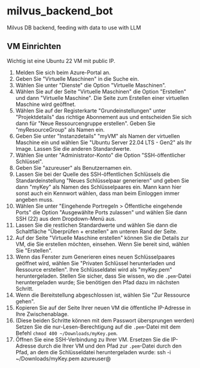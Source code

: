# milvus_backend_bot
Milvus DB backend, feeding with data to use with LLM

## VM Einrichten

Wichtig ist eine Ubuntu 22 VM mit public IP.

1. Melden Sie sich beim Azure-Portal an.
2. Geben Sie "Virtuelle Maschinen" in die Suche ein.
3. Wählen Sie unter "Dienste" die Option "Virtuelle Maschinen".
4. Wählen Sie auf der Seite "Virtuelle Maschinen" die Option "Erstellen" und dann "Virtuelle Maschine". Die Seite zum Erstellen einer virtuellen Maschine wird geöffnet.
5. Wählen Sie auf der Registerkarte "Grundeinstellungen" unter "Projektdetails" das richtige Abonnement aus und entscheiden Sie sich dann für "Neue Ressourcengruppe erstellen". Geben Sie "myResourceGroup" als Namen ein. 
6. Geben Sie unter "Instanzdetails" "myVM" als Namen der virtuellen Maschine ein und wählen Sie "Ubuntu Server 22.04 LTS - Gen2" als Ihr Image. Lassen Sie die anderen Standardwerte.
7. Wählen Sie unter "Administrator-Konto" die Option "SSH-öffentlicher Schlüssel".
8. Geben Sie "azureuser" als Benutzernamen ein.
9. Lassen Sie bei der Quelle des SSH-öffentlichen Schlüssels die Standardeinstellung "Neues Schlüsselpaar generieren" und geben Sie dann "myKey" als Namen des Schlüsselpaares ein. Mann kann hier sonst auch ein Kennwort wählen, dass man beim Einloggen immer angeben muss.
10. Wählen Sie unter "Eingehende Portregeln > Öffentliche eingehende Ports" die Option "Ausgewählte Ports zulassen" und wählen Sie dann SSH (22) aus dem Dropdown-Menü aus.
11. Lassen Sie die restlichen Standardwerte und wählen Sie dann die Schaltfläche "Überprüfen + erstellen" am unteren Rand der Seite.
12. Auf der Seite "Virtuelle Maschine erstellen" können Sie die Details zur VM, die Sie erstellen möchten, einsehen. Wenn Sie bereit sind, wählen Sie "Erstellen".
13. Wenn das Fenster zum Generieren eines neuen Schlüsselpaares geöffnet wird, wählen Sie "Privaten Schlüssel herunterladen und Ressource erstellen". Ihre Schlüsseldatei wird als "myKey.pem" heruntergeladen. Stellen Sie sicher, dass Sie wissen, wo die `.pem`-Datei heruntergeladen wurde; Sie benötigen den Pfad dazu im nächsten Schritt.
14. Wenn die Bereitstellung abgeschlossen ist, wählen Sie "Zur Ressource gehen".
15. Kopieren Sie auf der Seite Ihrer neuen VM die öffentliche IP-Adresse in Ihre Zwischenablage.
16. (Diese beiden Schritte können mit dem Passwort übersprungen werden) Setzen Sie die nur-Lesen-Berechtigung auf die `.pem`-Datei mit dem Befehl `chmod 400 ~/Downloads/myKey.pem`.
17. Öffnen Sie eine SSH-Verbindung zu Ihrer VM. Ersetzen Sie die IP-Adresse durch die Ihrer VM und den Pfad zur `.pem`-Datei durch den Pfad, an dem die Schlüsseldatei heruntergeladen wurde:
    ssh -i ~/Downloads/myKey.pem azureuser@<Ihre-VM-IP>

